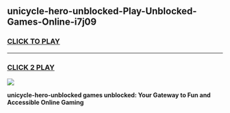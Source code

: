 
## unicycle-hero-unblocked-Play-Unblocked-Games-Online-i7j09
<h3>
<a href="https://premium76.site?title=unicycle-hero-unblocked&ref=25A">CLICK TO PLAY</a></h3>
<hr>

<h3>
<a href="https://premium76.site?title=unicycle-hero-unblocked&ref=25A">CLICK 2 PLAY</a>
  
</h3>

<a href="https://premium76.site?title=unicycle-hero-unblocked&ref=25A"><img src="https://clearcache.store/games.png"></a>


**unicycle-hero-unblocked games unblocked: Your Gateway to Fun and Accessible Online Gaming**
